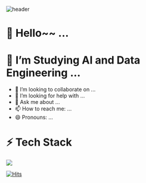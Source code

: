 ![header](https://capsule-render.vercel.app/api?type=waving&color=auto&height=300&section=header&text=Jun's%20Github!&fontSize=90)



# 🔭 Hello~~ ...
# 🌱 I’m Studying AI and Data Engineering ...
- 👯 I’m looking to collaborate on ...
- 🤔 I’m looking for help with ...
- 💬 Ask me about ...
- 📫 How to reach me: ...
- 😄 Pronouns: ...
# ⚡ Tech Stack


<img src="https://github-readme-stats.vercel.app/api?username=Chae0220&show_icons=true">


[![Hits](https://hits.seeyoufarm.com/api/count/incr/badge.svg?url=https%3A%2F%2Fgithub.com%2FChae0220%2Fhit-counter&count_bg=%2379C83D&title_bg=%23555555&icon=&icon_color=%23E7E7E7&title=hits&edge_flat=false)](https://hits.seeyoufarm.com)

<!--
**Chae0220/Chae0220** is a ✨ _special_ ✨ repository because its `README.md` (this file) appears on your GitHub profile.

Here are some ideas to get you started:

- 🔭 I’m currently working on ...
- 🌱 I’m currently learning ...
- 👯 I’m looking to collaborate on ...
- 🤔 I’m looking for help with ...
- 💬 Ask me about ...
- 📫 How to reach me: ...
- 😄 Pronouns: ...
- ⚡ Fun fact: ...
-->
